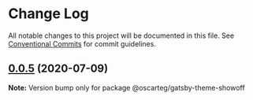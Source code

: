 # Change Log

All notable changes to this project will be documented in this file.
See [Conventional Commits](https://conventionalcommits.org) for commit guidelines.

## [0.0.5](https://github.com/oscarteg/gatsby-themes/compare/@oscarteg/gatsby-theme-showoff@0.0.4...@oscarteg/gatsby-theme-showoff@0.0.5) (2020-07-09)

**Note:** Version bump only for package @oscarteg/gatsby-theme-showoff

